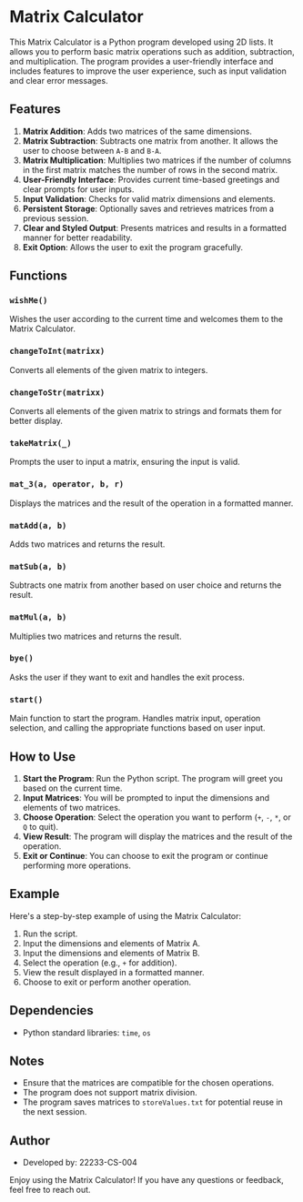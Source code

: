 # Matrix Calculator

This Matrix Calculator is a Python program developed using 2D lists. It allows you to perform basic matrix operations such as addition, subtraction, and multiplication. The program provides a user-friendly interface and includes features to improve the user experience, such as input validation and clear error messages.

## Features

1. **Matrix Addition**: Adds two matrices of the same dimensions.
2. **Matrix Subtraction**: Subtracts one matrix from another. It allows the user to choose between `A-B` and `B-A`.
3. **Matrix Multiplication**: Multiplies two matrices if the number of columns in the first matrix matches the number of rows in the second matrix.
4. **User-Friendly Interface**: Provides current time-based greetings and clear prompts for user inputs.
5. **Input Validation**: Checks for valid matrix dimensions and elements.
6. **Persistent Storage**: Optionally saves and retrieves matrices from a previous session.
7. **Clear and Styled Output**: Presents matrices and results in a formatted manner for better readability.
8. **Exit Option**: Allows the user to exit the program gracefully.

## Functions

### `wishMe()`
Wishes the user according to the current time and welcomes them to the Matrix Calculator.

### `changeToInt(matrixx)`
Converts all elements of the given matrix to integers.

### `changeToStr(matrixx)`
Converts all elements of the given matrix to strings and formats them for better display.

### `takeMatrix(_)`
Prompts the user to input a matrix, ensuring the input is valid.

### `mat_3(a, operator, b, r)`
Displays the matrices and the result of the operation in a formatted manner.

### `matAdd(a, b)`
Adds two matrices and returns the result.

### `matSub(a, b)`
Subtracts one matrix from another based on user choice and returns the result.

### `matMul(a, b)`
Multiplies two matrices and returns the result.

### `bye()`
Asks the user if they want to exit and handles the exit process.

### `start()`
Main function to start the program. Handles matrix input, operation selection, and calling the appropriate functions based on user input.

## How to Use

1. **Start the Program**: Run the Python script. The program will greet you based on the current time.
2. **Input Matrices**: You will be prompted to input the dimensions and elements of two matrices.
3. **Choose Operation**: Select the operation you want to perform (`+`, `-`, `*`, or `Q` to quit).
4. **View Result**: The program will display the matrices and the result of the operation.
5. **Exit or Continue**: You can choose to exit the program or continue performing more operations.

## Example

Here's a step-by-step example of using the Matrix Calculator:

1. Run the script.
2. Input the dimensions and elements of Matrix A.
3. Input the dimensions and elements of Matrix B.
4. Select the operation (e.g., `+` for addition).
5. View the result displayed in a formatted manner.
6. Choose to exit or perform another operation.

## Dependencies

- Python standard libraries: `time`, `os`

## Notes

- Ensure that the matrices are compatible for the chosen operations.
- The program does not support matrix division.
- The program saves matrices to `storeValues.txt` for potential reuse in the next session.

## Author

- Developed by: 22233-CS-004

Enjoy using the Matrix Calculator! If you have any questions or feedback, feel free to reach out.
